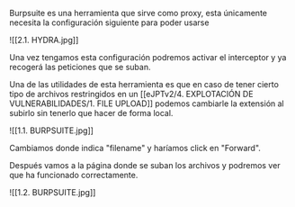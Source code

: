 Burpsuite es una herramienta que sirve como proxy, esta únicamente necesita la configuración siguiente para poder usarse

![[2.1. HYDRA.jpg]]

Una vez tengamos esta configuración podremos activar el interceptor y ya recogerá las peticiones que se suban.

Una de las utilidades de esta herramienta es que en caso de tener cierto tipo de archivos restringidos en un [[eJPTv2/4. EXPLOTACIÓN DE VULNERABILIDADES/1. FILE UPLOAD]] podemos cambiarle la extensión al subirlo sin tenerlo que hacer de forma local.

![[1.1. BURPSUITE.jpg]]

Cambiamos donde indica "filename" y haríamos click en "Forward".

Después vamos a la página donde se suban los archivos y podremos ver que ha funcionado correctamente.

![[1.2. BURPSUITE.jpg]]
